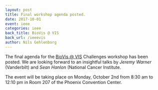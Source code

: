 ```yaml
---
layout: post
title: Final workshop agenda posted.
date: 2017-10-01
event: ieee
categories: ieee
back_title: BioVis @ VIS
back_url: /ieeevis
author: Nils Gehlenborg
---
```


The final agenda for the [BioVis @ VIS]({{site.baseurl}}/ieeevis) Challenges workshop 
has been posted. We are looking forward to an insightful talks by _Jeremy Warner_ (Vanderbilt) and _Sean Hanlon_ (National Cancer Institute.

The event will be taking place on Monday, October 2nd from 8:30 am to 12:10 pm in Room 207 of the Phoenix Convention Center.

